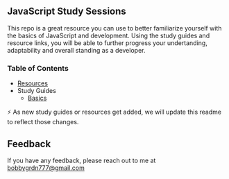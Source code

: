 JavaScript Study Sessions
-------------------------

This repo is a great resource you can use to better familiarize yourself with the basics of JavaScript and development. Using the study guides and resource links, you will be able to further progress your undertanding, adaptability and overall standing as a developer.

### Table of Contents
 * [Resources](https://github.com/bobbygrdn/JavaScript-Study-Sessions/tree/main/Resources)
 * Study Guides
    + [Basics](https://github.com/bobbygrdn/JavaScript-Study-Sessions/blob/main/studyGuides/Basics.md)

⚡  As new study guides or resources get added, we will update this readme to reflect those changes.

## Feedback

If you have any feedback, please reach out to me at bobbygrdn777@gmail.com
